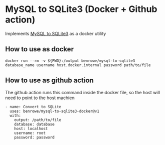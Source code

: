 # MySQL to SQLite3 (Docker + Github action)

Implements [MySQL to SQLite3][link-sql] as a docker utility

## How to use as docker

```
docker run --rm -v ${PWD}:/output benrowe/mysql-to-sqlite3 database_name username host.docker.internal password path/to/file
```

## How to use as github action

The github action runs this command inside the docker file, so the host will need to point to the host machien

```
- name: Convert to SQLite
  uses: benrowe/mysql-to-sqlite3-docker@v1
  with:
    output: /path/to/file
    database: database
    host: localhost
    username: root
    password: password
```

[link-sql]:https://github.com/techouse/mysql-to-sqlite3
